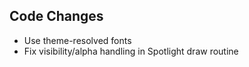 ## Code Changes

- Use theme-resolved fonts
- Fix visibility/alpha handling in Spotlight draw routine
